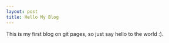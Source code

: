 ```yaml
---
layout: post
title: Hello My Blog
---
```

This is my first blog on git pages, so just say hello to the world :).



